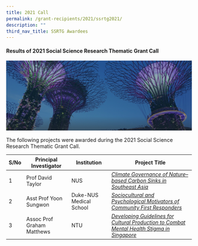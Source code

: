 ```yaml
---
title: 2021 Call
permalink: /grant-recipients/2021/ssrtg2021/
description: ""
third_nav_title: SSRTG Awardees
---
```


#### **Results of 2021 Social Science Research Thematic Grant Call**
![](/images/hero-banner.png)

The following projects were awarded during the 2021 Social Science Research Thematic Grant Call. 


| S/No | Principal<br>Investigator | Institution |Project Title |
| -------- | -------- | -------- | -------- |
| 1 | Prof David Taylor | NUS |*[Climate Governance of Nature–based Carbon Sinks in Southeast Asia](https://staging.d2ih14cxifahz0.amplifyapp.com/projects/thematic-grant/david2021/)*  |
| 2 |  Asst Prof Yoon Sungwon | Duke-NUS Medical School |*[Sociocultural and Psychological Motivators of Community First Responders](https://staging.d2ih14cxifahz0.amplifyapp.com/projects/thematic-grant/sungwon2021/)* |
| 3 |  Assoc Prof Graham Matthews |NTU | *[Developing Guidelines for Cultural Production to Combat Mental Health Stigma in Singapore](https://staging.d2ih14cxifahz0.amplifyapp.com/projects/thematic-grant/graham2021/)* |